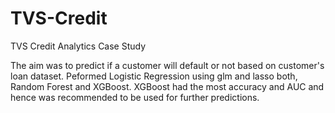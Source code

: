 # TVS-Credit
TVS Credit Analytics Case Study

The aim was to predict if a customer will default or not based on customer's loan dataset. 
Peformed Logistic Regression using glm and lasso both, Random Forest and XGBoost. 
XGBoost had the most accuracy and AUC and hence was recommended to be used for further predictions.
